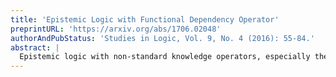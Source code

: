 ```yaml
---
title: 'Epistemic Logic with Functional Dependency Operator'
preprintURL: 'https://arxiv.org/abs/1706.02048'
authorAndPubStatus: 'Studies in Logic, Vol. 9, No. 4 (2016): 55-84.'
abstract: | 
  Epistemic logic with non-standard knowledge operators, especially the "knowing-value'' operator, has recently gathered much attention. With the "knowing-value'' operator, we can express knowledge of individual variables, but not of the relations between them in general. In this paper, we propose a new operator Kf to express knowledge of the functional dependencies between variables. The semantics of this Kf operator uses a function domain which imposes a constraint on what counts as a functional dependency relation. By adjusting this function domain, different interesting logics arise, and in this paper we axiomatize three such logics in a single agent setting. Then we show how these three logics can be unified by allowing the function domain to vary relative to different agents and possible worlds. A multiagent axiomatization is given in this case.
---
```

